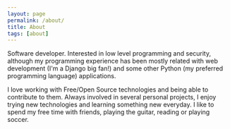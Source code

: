 ```yaml
---
layout: page
permalink: /about/
title: About
tags: [about]
---
```


Software developer. Interested in low level programming and security, although my programming experience has been mostly related with web development (I'm a Django big fan!) and some other Python (my preferred programming language) applications.

I love working with Free/Open Source technologies and being able to contribute to them. Always involved in several personal projects, I enjoy trying new technologies and learning something new everyday. I like to spend my free time with friends, playing the guitar, reading or playing soccer.
